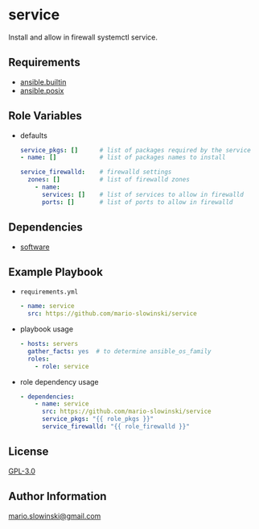 service
=========

Install and allow in firewall systemctl service.

Requirements
------------

* [ansible.builtin](https://docs.ansible.com/ansible/latest/collections/ansible/builtin/index.html)
* [ansible.posix](https://docs.ansible.com/ansible/latest/collections/ansible/posix/index.html)

Role Variables
--------------

* defaults

  ```yaml
  service_pkgs: []      # list of packages required by the service
  - name: []            # list of packages names to install

  service_firewalld:    # firewalld settings
    zones: []           # list of firewalld zones
      - name:
        services: []    # list of services to allow in firewalld
        ports: []       # list of ports to allow in firewalld
  ```

Dependencies
------------

* [software](https://galaxy.ansible.com/mario_slowinski/software)

Example Playbook
----------------

* `requirements.yml`

  ```yaml
  - name: service
    src: https://github.com/mario-slowinski/service
  ```

* playbook usage

  ```yaml
  - hosts: servers
    gather_facts: yes  # to determine ansible_os_family
    roles:
      - role: service
  ```

* role dependency usage

  ```yaml
  - dependencies:
      - name: service
        src: https://github.com/mario-slowinski/service
        service_pkgs: "{{ role_pkgs }}"
        service_firewalld: "{{ role_firewalld }}"
  ```

License
-------

[GPL-3.0](https://www.gnu.org/licenses/gpl-3.0.html)

Author Information
------------------

[mario.slowinski@gmail.com](mailto:mario.slowinski@gmail.com)
